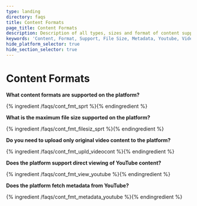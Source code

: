 ```yaml
---
type: landing
directory: faqs
title: Content Formats
page_title: Content Formats
description: Description of all types, sizes and format of content supported by the platform
keywords: 'Content, Format, Support, File Size, Metadata, Youtube, Video, Maximum File size '
hide_platform_selector: true
hide_section_selector: true
---
```


# Content Formats

**What content formats are supported on the platform?**

{% ingredient /faqs/cont_fmt_sprt %}{% endingredient %}

**What is the maximum file size supported on the platform?**

{% ingredient /faqs/cont_fmt_filesiz_sprt %}{% endingredient %}

**Do you need to upload only original video content to the platform?**

{% ingredient /faqs/cont_fmt_upld_videocont %}{% endingredient %}

**Does the platform support direct viewing of YouTube content?**

{% ingredient /faqs/cont_fmt_view_youtube %}{% endingredient %}

**Does the platform fetch metadata from YouTube?**

{% ingredient /faqs/cont_fmt_metadata_youtube %}{% endingredient %}




